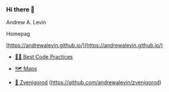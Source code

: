 ### Hi there 👋

Andrew A. Levin

Homepag 

[https://andrewalevin.github.io/](https://andrewalevin.github.io/)


- [👨‍💻 Best Code Practices](https://github.com/andrewalevin/best-code-practices)

- [🗺️ Maps](https://github.com/andrewalevin/maps)

- [🌳 Zvenigorod](https://andrewalevin.github.io/zvenigorod/) (https://github.com/andrewalevin/zvenigorod)




